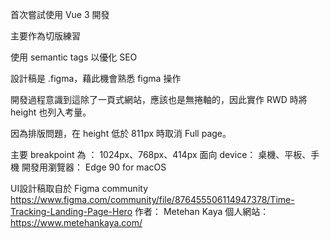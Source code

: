 首次嘗試使用 Vue 3 開發  

主要作為切版練習

使用 semantic tags 以優化 SEO

設計稿是 .figma，藉此機會熟悉 figma 操作

開發過程意識到這除了一頁式網站，應該也是無捲軸的，因此實作 RWD 時將 height 也列入考量。

因為排版問題，在 height 低於 811px 時取消 Full page。


主要 breakpoint 為 ： 1024px、768px、414px
面向 device： 桌機、平板、手機
開發用瀏覽器： Edge 90 for macOS


UI設計稿取自於 Figma community
  https://www.figma.com/community/file/876455506114947378/Time-Tracking-Landing-Page-Hero
  作者： Metehan Kaya
  個人網站：https://www.metehankaya.com/